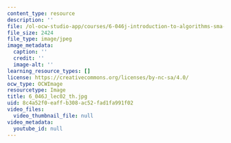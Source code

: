 ```yaml
---
content_type: resource
description: ''
file: /ol-ocw-studio-app/courses/6-046j-introduction-to-algorithms-sma-5503-fall-2005/8c4a52f0eaffb308ac52fad1fa991f02_6_046J_lec02_th.jpg
file_size: 2424
file_type: image/jpeg
image_metadata:
  caption: ''
  credit: ''
  image-alt: ''
learning_resource_types: []
license: https://creativecommons.org/licenses/by-nc-sa/4.0/
ocw_type: OCWImage
resourcetype: Image
title: 6_046J_lec02_th.jpg
uid: 8c4a52f0-eaff-b308-ac52-fad1fa991f02
video_files:
  video_thumbnail_file: null
video_metadata:
  youtube_id: null
---
```

